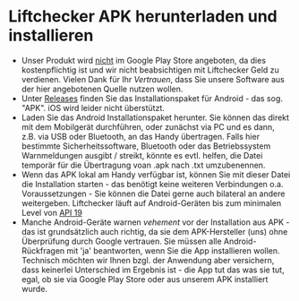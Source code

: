 # Liftchecker APK herunterladen und installieren
* Unser Produkt wird <u>nicht</u> im Google Play Store angeboten, da dies kostenpflichtig ist und wir nicht beabsichtigen mit Liftchecker Geld zu verdienen. Vielen Dank für Ihr <i>Vertrauen</i>, dass Sie unsere Software aus der hier angebotenen Quelle nutzen wollen.
* Unter <a href='https://github.com/snfiware/liftchecker-releases/releases'>Releases</a> finden Sie das Installationspaket für Android - das sog. "APK". iOS wird leider nicht überstützt.
* Laden Sie das Android Installationspaket herunter. Sie können das direkt mit dem Mobilgerät durchführen, oder zunächst via PC und es dann, z.B. via USB oder Bluetooth, an das Handy übertragen. Falls hier bestimmte Sicherheitssoftware, Bluetooth oder das Betriebssystem Warnmeldungen ausgibt / streikt, könnte es evtl. helfen, die Datei temporär für die Übertragung voan .apk nach .txt umzubenennen.
* Wenn das APK lokal am Handy verfügbar ist, können Sie mit dieser Datei die Installation starten - das benötigt keine weiteren Verbindungen o.a. Voraussetzungen - Sie können die Datei gerne auch bilateral an andere weitergeben. Liftchecker läuft auf Android-Geräten bis zum minimalen Level von <a href='https://apilevels.com'>API 19</a>
* Manche Android-Geräte warnen <i>vehement</i> vor der Installation aus APK - das ist grundsätzlich auch richtig, da sie dem APK-Hersteller (uns) ohne Überprüfung durch Google vertrauen. Sie müssen alle Android-Rückfragen mit 'ja' beantworten, wenn Sie die App installieren wollen. Technisch möchten wir Ihnen bzgl. der Anwendung aber versichern, dass keinerlei Unterschied im Ergebnis ist - die App tut das was sie tut, egal, ob sie via Google Play Store oder aus unserem APK installiert wurde. 
